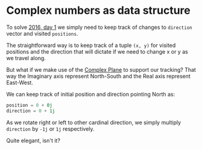 # Complex numbers as data structure

To solve [2016, day 1](https://adventofcode.com/2016/day/1) we simply need to keep track of changes to `direction` vector and visited `positions`.

The straightforward way is to keep track of a tuple `(x, y)` for visited positions and the direction that will dictate if we need to change x or y as we travel along.

But what if we make use of the [Complex Plane](https://en.wikipedia.org/wiki/Complex_plane) to support our tracking? That way the Imaginary axis represent North-South and the Real axis represent East-West. 

We can keep track of initial position and direction pointing North as:

```python
position = 0 + 0j
direction = 0 + 1j
```

As we rotate right or left to other cardinal direction, we simply multiply `direction` by `-1j` or `1j` respectively.

Quite elegant, isn't it?
